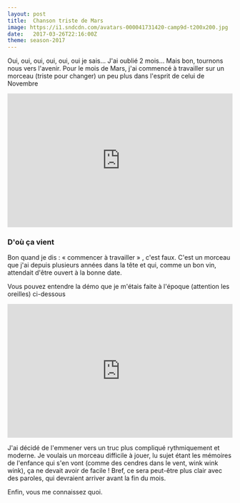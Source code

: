 ```yaml
---
layout: post
title:  Chanson triste de Mars
image: https://i1.sndcdn.com/avatars-000041731420-camp9d-t200x200.jpg
date:   2017-03-26T22:16:00Z
theme: season-2017
---
```


Oui, oui, oui, oui, oui, oui je sais… J'ai oublié 2 mois… 
Mais bon, tournons nous vers l'avenir. Pour le mois de Mars, j'ai commencé à travailler 
sur un morceau (triste pour changer) un peu plus dans l'esprit de celui de Novembre 

<iframe width="100%" height="300" scrolling="no" frameborder="no" src="https://w.soundcloud.com/player/?url=https%3A//api.soundcloud.com/tracks/314171909&amp;color=ff5500&amp;auto_play=false&amp;hide_related=false&amp;show_comments=true&amp;show_user=true&amp;show_reposts=false&amp;visual=true"></iframe>
<br/>


### D'où ça vient

Bon quand je dis : « commencer à travailler » , c'est faux. C'est un morceau que j'ai depuis plusieurs
années dans la tête et qui, comme un bon vin, attendait d'être ouvert à la bonne date.

Vous pouvez entendre la démo que je m'étais faite à l'époque (attention les oreilles) ci-dessous

<iframe width="100%" height="300" scrolling="no" frameborder="no" src="https://w.soundcloud.com/player/?url=https%3A//api.soundcloud.com/tracks/163239730&amp;color=ff5500&amp;auto_play=false&amp;hide_related=false&amp;show_comments=true&amp;show_user=true&amp;show_reposts=false&amp;visual=true"></iframe>
<br/>

J'ai décidé de l'emmener vers un truc plus compliqué rythmiquement et moderne. Je voulais un morceau
difficile à jouer, lu sujet étant les mémoires de l'enfance qui s'en vont
(comme des cendres dans le vent, wink wink wink), ça ne devait avoir de facile ! Bref, ce sera 
peut-être plus clair avec des paroles, qui devraient arriver avant la fin du mois.

Enfin, vous me connaissez quoi.
